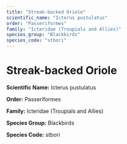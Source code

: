 ```yaml
---
title: "Streak-backed Oriole"
scientific_name: "Icterus pustulatus"
order: "Passeriformes"
family: "Icteridae (Troupials and Allies)"
species_group: "Blackbirds"
species_code: "stbori"
---
```


# Streak-backed Oriole

**Scientific Name:** Icterus pustulatus

**Order:** Passeriformes

**Family:** Icteridae (Troupials and Allies)

**Species Group:** Blackbirds

**Species Code:** stbori
